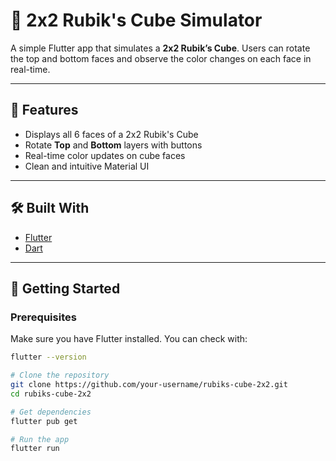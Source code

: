# 🧊 2x2 Rubik's Cube Simulator

A simple Flutter app that simulates a **2x2 Rubik’s Cube**. Users can rotate the top and bottom faces and observe the color changes on each face in real-time.

---

## 📱 Features

- Displays all 6 faces of a 2x2 Rubik's Cube
- Rotate **Top** and **Bottom** layers with buttons
- Real-time color updates on cube faces
- Clean and intuitive Material UI

---

## 🛠️ Built With

- [Flutter](https://flutter.dev/)
- [Dart](https://dart.dev/)

---

## 🚀 Getting Started

### Prerequisites

Make sure you have Flutter installed. You can check with:

```bash
flutter --version

# Clone the repository
git clone https://github.com/your-username/rubiks-cube-2x2.git
cd rubiks-cube-2x2

# Get dependencies
flutter pub get

# Run the app
flutter run
